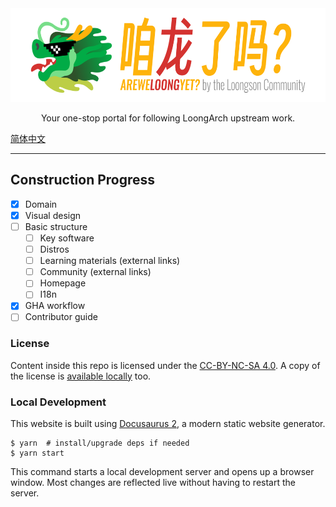 <div align="center">
  <img alt="咱龙了吗？AREWELOONGYET? by the Loongson Community" src="./art/logo-readme.png" height="150" />
  <p>Your one-stop portal for following LoongArch upstream work.</p>
</div>

[简体中文](./README.md)

---

## Construction Progress

* [x] Domain
* [x] Visual design
* [ ] Basic structure
    - [ ] Key software
    - [ ] Distros
    - [ ] Learning materials (external links)
    - [ ] Community (external links)
    - [ ] Homepage
    - [ ] I18n
* [x] GHA workflow
* [ ] Contributor guide

### License

Content inside this repo is licensed under the [CC-BY-NC-SA 4.0](https://creativecommons.org/licenses/by-nc-sa/4.0/).
A copy of the license is [available locally](./LICENSE) too.

### Local Development

This website is built using [Docusaurus 2](https://docusaurus.io/), a modern static website generator.

```
$ yarn  # install/upgrade deps if needed
$ yarn start
```

This command starts a local development server and opens up a browser window. Most changes are reflected live without having to restart the server.

